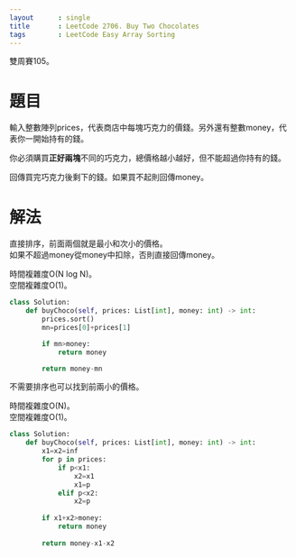 ```yaml
--- 
layout      : single
title       : LeetCode 2706. Buy Two Chocolates
tags        : LeetCode Easy Array Sorting
---
```

雙周賽105。

# 題目
輸入整數陣列prices，代表商店中每塊巧克力的價錢。另外還有整數money，代表你一開始持有的錢。  

你必須購買**正好兩塊**不同的巧克力，總價格越小越好，但不能超過你持有的錢。  

回傳買完巧克力後剩下的錢。如果買不起則回傳money。  

# 解法
直接排序，前面兩個就是最小和次小的價格。  
如果不超過money從money中扣除，否則直接回傳money。  

時間複雜度O(N log N)。  
空間複雜度O(1)。  

```python
class Solution:
    def buyChoco(self, prices: List[int], money: int) -> int:
        prices.sort()
        mn=prices[0]+prices[1]

        if mn>money:
            return money

        return money-mn
```

不需要排序也可以找到前兩小的價格。  

時間複雜度O(N)。  
空間複雜度O(1)。  

```python
class Solution:
    def buyChoco(self, prices: List[int], money: int) -> int:
        x1=x2=inf
        for p in prices:
            if p<x1:
                x2=x1
                x1=p
            elif p<x2:
                x2=p
                
        if x1+x2>money:
            return money
        
        return money-x1-x2
```